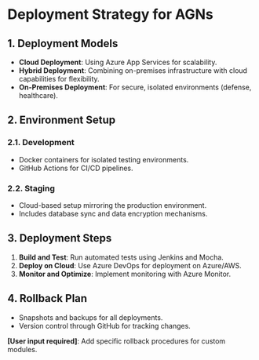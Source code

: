 # Deployment Strategy for AGNs

## 1. Deployment Models
- **Cloud Deployment**: Using Azure App Services for scalability.
- **Hybrid Deployment**: Combining on-premises infrastructure with cloud capabilities for flexibility.
- **On-Premises Deployment**: For secure, isolated environments (defense, healthcare).

## 2. Environment Setup
### 2.1. Development
- Docker containers for isolated testing environments.
- GitHub Actions for CI/CD pipelines.

### 2.2. Staging
- Cloud-based setup mirroring the production environment.
- Includes database sync and data encryption mechanisms.

## 3. Deployment Steps
1. **Build and Test**: Run automated tests using Jenkins and Mocha.
2. **Deploy on Cloud**: Use Azure DevOps for deployment on Azure/AWS.
3. **Monitor and Optimize**: Implement monitoring with Azure Monitor.

## 4. Rollback Plan
- Snapshots and backups for all deployments.
- Version control through GitHub for tracking changes.

**[User input required]**: Add specific rollback procedures for custom modules.
